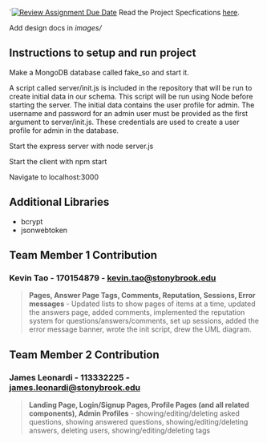 `[![Review Assignment Due Date](https://classroom.github.com/assets/deadline-readme-button-24ddc0f5d75046c5622901739e7c5dd533143b0c8e959d652212380cedb1ea36.svg)](https://classroom.github.com/a/gEJeiete)
Read the Project Specfications [here](https://docs.google.com/document/d/1zZjNk9cbNLz0mp_-YtyZxhMzUph97fVgCkSE4u2k5EA/edit?usp=sharing).

Add design docs in *images/*

## Instructions to setup and run project
Make a MongoDB database called fake_so and start it.

A script called server/init.js is included in the repository that will be run to create initial data in our schema. This script will be run using Node before starting the server. The initial data contains the user profile for admin. The username and password for an admin user must be provided as the first argument to server/init.js. These credentials are used to create a user profile for admin in the database.

Start the express server with node server.js

Start the client with npm start

Navigate to localhost:3000

## Additional Libraries
- bcrypt
- jsonwebtoken


## Team Member 1 Contribution
### Kevin Tao - 170154879 - <kevin.tao@stonybrook.edu>
> **Pages, Answer Page Tags, Comments, Reputation, Sessions, Error messages** - Updated lists to show pages of items at a time, updated the answers page, added comments, implemented the reputation system for questions/answers/comments, set up sessions, added the error message banner, wrote the init script, drew the UML diagram.
>

## Team Member 2 Contribution
### James Leonardi - 113332225 - <james.leonardi@stonybrook.edu>
> **Landing Page, Login/Signup Pages, Profile Pages (and all related components), Admin Profiles** - showing/editing/deleting asked questions, showing answered questions, showing/editing/deleting answers, deleting users, showing/editing/deleting tags
>
